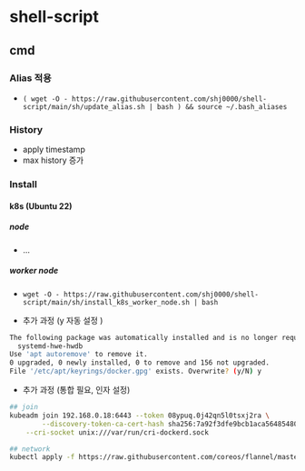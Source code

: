 # shell-script

## cmd

### Alias 적용
* `( wget -O - https://raw.githubusercontent.com/shj0000/shell-script/main/sh/update_alias.sh | bash ) && source ~/.bash_aliases`

### History
* apply timestamp
* max history 증가

### Install

#### k8s (Ubuntu 22)

#####  node
* ...

##### worker node

* `wget -O - https://raw.githubusercontent.com/shj0000/shell-script/main/sh/install_k8s_worker_node.sh | bash`

* 추가 과정 (y 자동 설정 )
```bash
The following package was automatically installed and is no longer required:
  systemd-hwe-hwdb
Use 'apt autoremove' to remove it.
0 upgraded, 0 newly installed, 0 to remove and 156 not upgraded.
File '/etc/apt/keyrings/docker.gpg' exists. Overwrite? (y/N) y
```

* 추가 과정 (통합 필요, 인자 설정)
```bash
## join
kubeadm join 192.168.0.18:6443 --token 08ypuq.0j42qn5l0tsxj2ra \
        --discovery-token-ca-cert-hash sha256:7a92f3dfe9bcb1aca564854801349e9b8b70a216fb5499e25ce2d7b071725cad \
	--cri-socket unix:///var/run/cri-dockerd.sock

## network
kubectl apply -f https://raw.githubusercontent.com/coreos/flannel/master/Documentation/kube-flannel.yml
```
